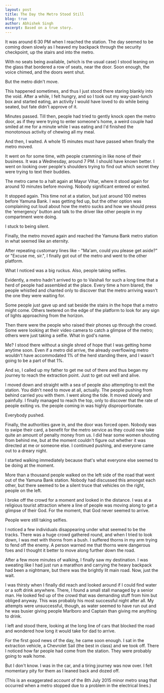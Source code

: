 ```yaml
---
layout: post
title: The Day the Metro Stood Still
blog: true
author: Abhishek Singh
excerpt: Based on a true story.
---
```


It was around 6:30 PM when I reached the station. The day seemed to be coming down slowly as I heaved my backpack through the security checkpoint, up the stairs and into the metro.

With no seats being available, (which is the usual case) I stood leaning on the glass that bordered a row of seats, near the door. Soon enough, the voice chimed, and the doors went shut.

But the metro didn't move.

This happened sometimes, and thus I just stood there staring blankly into the void. After a while, I felt hungry, and so I took out my way-past-lunch box and started eating, an activity I would have loved to do while being seated, but fate didn't approve of it.

Minutes passed. Till then, people had tried to gently knock open the metro door, as if they were trying to enter someone's home, a weird couple had smiled at me for a minute while I was eating and I'd finished the monotonous activity of chewing all my meal.

And then, I waited. A whole 15 minutes must have passed when finally the metro moved.

It went on for some time, with people cramming in like none of their business. It was a Wednesday, around 7 PM. I should have known better. I went on looking over people's shoulders trying to find out which secret they were trying to text their buddies.

The metro came to a halt again at Mayur Vihar, where it stood again for around 10 minutes before moving. Nobody significant entered or exited.

It stopped again. This time not at a station, but just around 100 metres before Yamuna Bank. I was getting fed up, but the other option was complaining out loud about how the metro sucks and how we should press the 'emergency' button and talk to the driver like other people in my compartment were doing.

I stuck to being silent.

Finally, the metro moved again and reached the Yamuna Bank metro station in what seemed like an eternity.

After repeating customary lines like - "Ma'am, could you please get aside?" or "Excuse me, sir.", I finally got out of the metro and went to the other platform.

What I noticed was a big ruckus. Also, people taking selfies.

Evidently, a metro hadn't arrived to go to Vaishali for such a long time that a herd of people had assembled at the place. Every time a horn blared, the people whistled and chanted only to discover that the metro arriving wasn't the one they were waiting for.

Some people just gave up and sat beside the stairs in the hope that a metro might come. Others teetered on the edge of the platform to look for any sign of lights approaching from the horizon.

Then there were the people who raised their phones up through the crowd. Some were looking at their video camera to catch a glimpse of the metro; others were just taking a selfie. What in god's name.

Me? I stood there without a single shred of hope that I was getting home anytime soon. Even if a metro did arrive, the already overflowing metro wouldn't have accommodated 1% of the herd standing there, and I wasn't going to be a part of that 1%.

And so, I called up my father to get me out of there and thus began my journey to reach the extraction point. Just to get out well and alive.

I moved down and straight with a sea of people also attempting to exit the station. You didn't need to move at all, actually. The people pushing from behind carried you with them. I went along the tide. It moved slowly and painfully. I finally managed to reach the top, only to discover that the rate of people exiting vs. the people coming in was highly disproportionate.

Everybody pushed.

Finally, the authorities gave in, and the door was forced open. Nobody was to swipe their card, a benefit for the metro service as they could now take quite an amount of penalty money from us. I did hear some women shouting from behind me, but at the moment couldn't figure out whether it was directed at me or someone else. I continued pushing, and everyone came out to a dreary night.

I started walking immediately because that's what everyone else seemed to be doing at the moment.

More than a thousand people walked on the left side of the road that went out of the Yamuna Bank station. Nobody had discussed this amongst each other, but there seemed to be a silent truce that vehicles on the right, people on the left.

I broke off the crowd for a moment and looked in the distance. I was at a religious tourist attraction where a line of people was moving along to get a glimpse of their God. For the moment, that God never seemed to arrive.

People were still taking selfies.

I noticed a few individuals disappearing under what seemed to be the tracks. There was a huge crowd gathered round, and when I tried to look down, I was met with thorns from a bush. I suffered thorns in my arm trying to fend off the enemy. A person warned me that thorns were dangerous foes and I thought it better to move along further down the road.

After a few more minutes of walking, I finally saw my destination. I was sweating like I had just run a marathon and carrying the heavy backpack had been a nightmare, but there was the brightly lit main road. Now, just the wait.

I was thirsty when I finally did reach and looked around if I could find water or a soft drink anywhere. There, I found a small stall managed by a senior man. He looked fed up of the crowd that was demanding stuff from him but obliged anyway. This was probably his most successful night after all. My attempts were unsuccessful, though, as water seemed to have run out and he was busier giving people Marlboro and Captain than giving me anything to drink.

I left and stood there, looking at the long line of cars that blocked the road and wondered how long it would take for dad to arrive.

For the first good news of the day, he came soon enough. I sat in the extraction vehicle, a Chevrolet Sail (the best in class) and we took off. There I noticed how far people had come from the station. They were probably going to walk home.

But I don't know. I was in the car, and a tiring journey was now over. I felt momentary pity for them as I leaned back and dozed off.

(This is an exaggerated account of the 8th July 2015 minor metro snag that occurred when a metro stopped due to a problem in the electrical lines.)